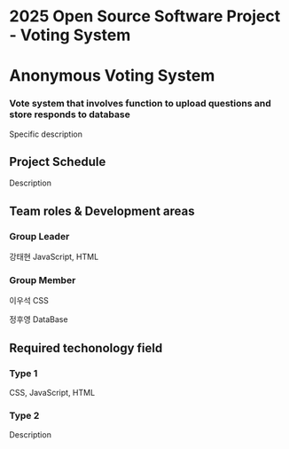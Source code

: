 # 2025 Open Source Software Project - Voting System

# Anonymous Voting System

### Vote system that involves function to upload questions and store responds to database
Specific description

## Project Schedule
Description

## Team roles & Development areas
### Group Leader
강태현
JavaScript, HTML
### Group Member
이우석
CSS

정후영
DataBase

## Required techonology field
### Type 1
CSS, JavaScript, HTML
### Type 2
Description
